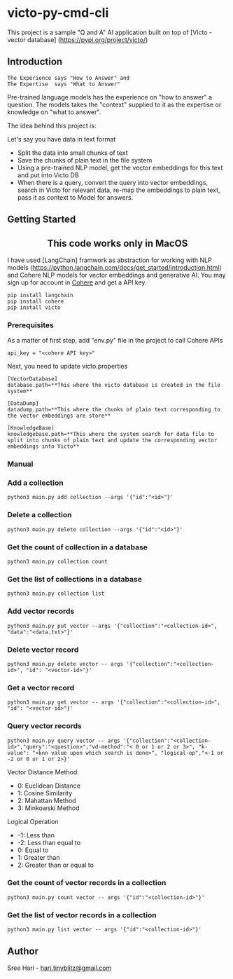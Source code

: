 # victo-py-cmd-cli

This project is a sample "Q and A" AI application built on top of [Victo - vector database] (https://pypi.org/project/victo/)

## Introduction

```
The Experience says "How to Answer" and
The Expertise  says "What to Answer"
```

Pre-trained language models has the experience on "how to answer" a question. The models takes the "context" supplied to it as the expertise or knowledge on "what to answer".

The idea behind this project is:

Let's say you have data in text format
- Split the data into small chunks of text
- Save the chunks of plain text in the file system
- Using a pre-trained NLP model, get the vector embeddings for this text and put into Victo DB
- When there is a query, convert the query into vector embeddings, search in Victo for relevant data, re-map the embeddings to plain text, pass it as context to Model for answers.

## Getting Started

<div align="center"> <h2> This code works only in MacOS</h2></div>

I have used [LangChain] framwork as abstraction for working with NLP models (https://python.langchain.com/docs/get_started/introduction.html) and Cohere NLP models for vector embeddings and generative AI. You may sign up for account in [Cohere](https://cohere.com/) and get a API key.

```
pip install langchain
pip install cohere
pip install victo
```

### Prerequisites

As a matter of first step, add "env.py" file in the project to call Cohere APIs

```
api_key = "<cohere API key>"
```

Next, you need to update victo.properties

```
[VectorDatabase]
database.path=**This where the victo database is created in the file system**

[DataDump]
datadump.path=**This where the chunks of plain text corresponding to the vector embeddings are store**

[KnowledgeBase]
knowledgebase.path=**This where the system search for data file to split into chunks of plain text and update the corresponding vector embeddings into Victo**
```

### Manual

### Add a collection 

```
python3 main.py add collection --args '{"id":"<id>"}'
```

### Delete a collection

```
python3 main.py delete collection --args '{"id":"<id>"}'
```

### Get the count of collection in a database

```
python3 main.py collection count
```

### Get the list of collections in a database

```
python3 main.py collection list
```

### Add vector records

```
python3 main.py put vector --args '{"collection":"<collection-id>", "data":"<data.txt>"}'
```

### Delete vector record

```
python3 main.py delete vector -- args '{"collection":"<collection-id>", "id": "<vector-id>"}'
```

### Get a vector record

```
python3 main.py get vector -- args '{"collection":"<collection-id>", "id": "<vector-id>"}'
```

### Query vector records

```
python3 main.py query vector -- args '{"collection":"<collection-id>","query":"<question>","vd-method":"< 0 or 1 or 2 or 3>", "k-value": "<knn value upon which search is done>", "logical-op","<-1 or -2 or 0 or 1 or 2>}'
```
Vector Distance Method:
- 0: Euclidean Distance
- 1: Cosine Similarity
- 2: Mahattan Method
- 3: Minkowski Method

Logical Operation
- -1: Less than
- -2: Less than equal to  
-  0: Equal to
-  1: Greater than
-  2: Greater than or equal to

### Get the count of vector records in a collection

```
python3 main.py count vector -- args '{"id":"<collection-id>"}'
```

### Get the list of vector records in a collection

```
python3 main.py list vector -- args '{"id":"<collection-id>"}'
```

## Author

Sree Hari - hari.tinyblitz@gmail.com
